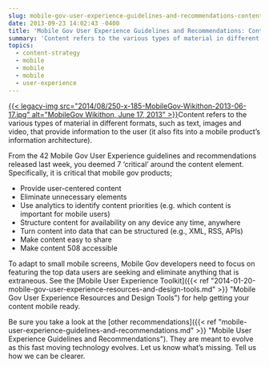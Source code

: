 ```yaml
---
slug: mobile-gov-user-experience-guidelines-and-recommendations-content
date: 2013-09-23 14:02:43 -0400
title: 'Mobile Gov User Experience Guidelines and Recommendations: Content'
summary: 'Content refers to the various types of material in different formats, such as text, images and video, that provide information to the user (it also fits into a mobile product&#8217;s information architecture). From the 42 Mobile Gov User Experience guidelines and recommendations released last week, you deemed'
topics:
  - content-strategy
  - mobile
  - mobile
  - mobile
  - user-experience
---
```


[{{< legacy-img src="2014/08/250-x-185-MobileGov-Wikithon-2013-06-17.jpg" alt="MobileGov Wikithon, June 17, 2013" >}}](https://s3.amazonaws.com/digitalgov/_legacy-img/2013/09/MobileGovWikithon2013-06-17.png)Content refers to the various types of material in different formats, such as text, images and video, that provide information to the user (it also fits into a mobile product&#8217;s information architecture).

From the 42 Mobile Gov User Experience guidelines and recommendations released last week, you deemed 7 &#8216;critical’ around the content element. Specifically, it is critical that mobile gov products;

  * Provide user-centered content
  * Eliminate unnecessary elements
  * Use analytics to identify content priorities (e.g. which content is important for mobile users)
  * Structure content for availability on any device any time, anywhere
  * Turn content into data that can be structured (e.g., XML, RSS, APIs)
  * Make content easy to share
  * Make content 508 accessible

To adapt to small mobile screens, Mobile Gov developers need to focus on featuring the top data users are seeking and eliminate anything that is extraneous. See the [Mobile User Experience Toolkit]({{< ref "2014-01-20-mobile-gov-user-experience-resources-and-design-tools.md" >}} "Mobile Gov User Experience Resources and Design Tools") for help getting your content mobile ready.

Be sure you take a look at the [other recommendations]({{< ref "mobile-user-experience-guidelines-and-recommendations.md" >}} "Mobile User Experience Guidelines and Recommendations"). They are meant to evolve as this fast moving technology evolves. Let us know what’s missing. Tell us how we can be clearer.